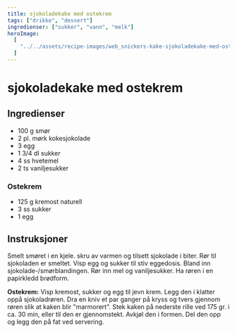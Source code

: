 ```yaml
---
title: sjokoladekake med ostekrem
tags: ["drikke", "dessert"]
ingredienser: ["sukker", "vann", "melk"]
heroImage:
  [
    "../../assets/recipe-images/web_snickers-kake-sjokoladekake-med-ostekrem.jpg",
  ]
---
```


# sjokoladekake med ostekrem

## Ingredienser

- 100 g smør
- 2 pl. mørk kokesjokolade
- 3 egg
- 1 3/4 dl sukker
- 4 ss hvetemel
- 2 ts vaniljesukker

### Ostekrem

- 125 g kremost naturell
- 3 ss sukker
- 1 egg

## Instruksjoner

Smelt smøret i en kjele. skru av varmen og tilsett sjokolade i biter. Rør til sjokoladen er smeltet. Visp egg og sukker til stiv eggedosis. Bland inn sjokolade-/smørblandingen. Rør inn mel og vaniljesukker. Ha røren i en papirkledd brødform.

**Ostekrem:** Visp kremost, sukker og egg til jevn krem. Legg den i klatter oppå sjokoladrøren. Dra en kniv et par ganger på kryss og tvers gjennom røren slik at kaken blir "marmorert". Stek kaken på nederste rille ved 175 gr. i ca. 30 min, eller til den er gjennomstekt. Avkjøl den i formen. Del den opp og legg den på fat ved servering.
